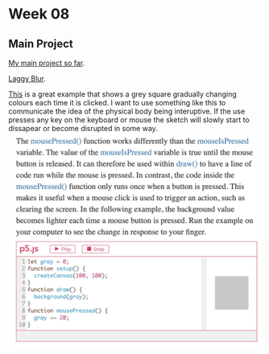 # Week 08

## Main Project

[My main project so far](https://hamishpayne.github.io/CODE-WORDS/Classroom/Week-09/text_reacts_to_mic).

[Laggy Blur](https://hamishpayne.github.io/CODE-WORDS/Classroom/Week-09/text_blur).

[This](https://p5js.org/learn/interactivity.html) is a great example that shows a grey square gradually changing colours each time it is clicked. I want to use something like this to communicate the idea of the physical body being interuptive. If the use presses any key on the keyboard or mouse the sketch will slowly start to dissapear or become disrupted in some way.
![](mouse_pressed_gradual_change.jpg)
